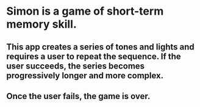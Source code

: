 # Simon is a game of short-term memory skill. 
## This app creates a series of tones and lights and requires a user to repeat the sequence. If the user succeeds, the series becomes progressively longer and more complex. 
## Once the user fails, the game is over. 
